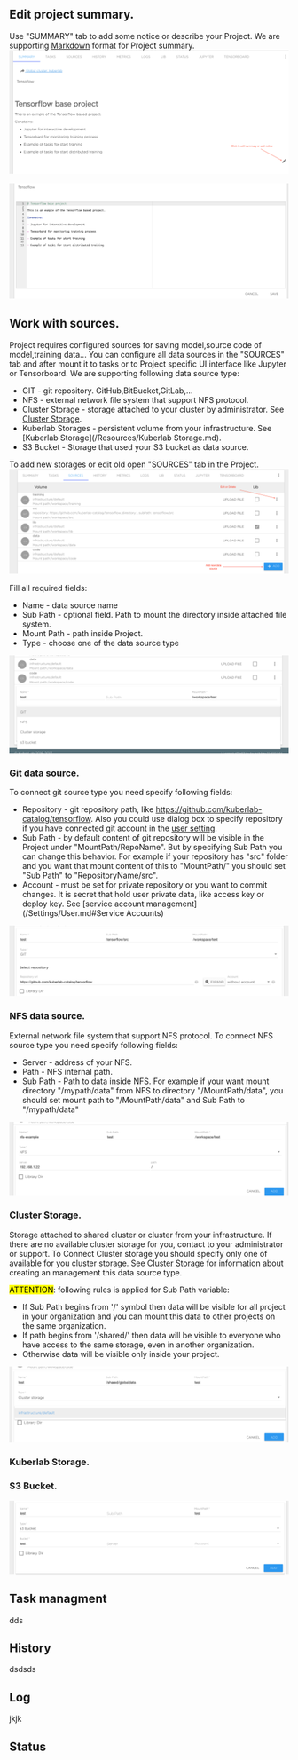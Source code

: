 ## Edit project summary.
Use "SUMMARY" tab to add some notice or describe your Project. We are supporting [Markdown](https://en.wikipedia.org/wiki/Markdown) format for Project summary.
![](/img/project/summary-1.png)

![](/img/project/summary-2.png)

## Work with sources.
Project requires configured sources for saving model,source code of model,training data...
You can configure all data sources in the "SOURCES" tab and after mount it to tasks or to Project specific UI interface like Jupyter or Tensorboard.
We are supporting following data source type:

* GIT - git repository. GitHub,BitBucket,GitLab,...
* NFS - external network file system that support NFS protocol.
* Cluster Storage - storage attached to your cluster by administrator. See [Cluster Storage](/Resources/Clusters.md).
* Kuberlab Storages - persistent volume from your infrastructure. See [Kuberlab Storage](/Resources/Kuberlab Storage.md).
* S3 Bucket - Storage that used your S3 bucket as data source.

To add new storages or edit old open "SOURCES" tab in the Project.
![](/img/project/storage-1.png)

Fill all required fields:

* Name - data source name
* Sub Path - optional field. Path to mount the directory inside attached file system.
* Mount Path - path inside Project.
* Type - choose one of the data source type

![](/img/project/storage-2.png)

### Git data source.
To connect git source type you need specify following fields:

* Repository - git repository path, like https://github.com/kuberlab-catalog/tensorflow. Also you could use dialog box to specify repository if you have connected git account in the [user setting](/Settings/User.md#Services).
* Sub Path - by default content of git repository will be visible in the Project under "MountPath/RepoName". But by specifying Sub Path you can change this behavior. For example if your repository has "src" folder and you want that mount content of this to  "MountPath/" you should set "Sub Path" to "RepositoryName/src".
* Account - must be set for private repository or you want to commit changes. It is secret that hold user private data, like access key or deploy key. See [service account management](/Settings/User.md#Service Accounts)

![](/img/project/git-source-config.png)

### NFS data source.
External network file system that support NFS protocol. To connect NFS source type you need specify following fields:

* Server - address of your NFS.
* Path - NFS internal path.
* Sub Path - Path to data inside NFS. For example if your want mount directory "/mypath/data" from NFS  to  directory "/MountPath/data", you should set mount path to "/MountPath/data" and Sub Path to "/mypath/data"

![](/img/project/nfs-storage.png)

### Cluster Storage.
Storage attached to shared cluster or cluster from your infrastructure. If there are no available cluster storage for you, contact to your administrator or support.
To Connect Cluster storage you should specify only one of available for you cluster storage. See [Cluster Storage](/Resources/Clusters.md) for information about creating an management  this data source type.

<mark>ATTENTION</mark>: following rules is applied for Sub Path variable:

* If Sub Path begins from '/' symbol then data will be visible for all project in your organization and you can mount this data to other projects on the same organization. 
* If path begins from '/shared/' then data  will be visible to everyone who have access to the same storage, even in another organization.
* Otherwise data will be visible only inside your project.

![](/img/project/cluster-storage.png)

### Kuberlab Storage.

### S3 Bucket.

![](/img/project/s3-storage.png)

## Task managment
dds
## History
dsdsds
## Log
jkjk
## Status